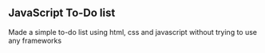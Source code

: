 ## JavaScript To-Do list

Made a simple to-do list using html, css and javascript without trying to use any frameworks